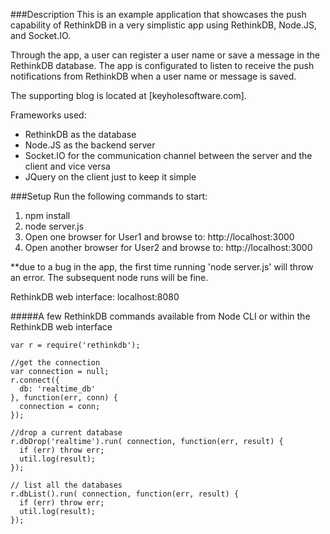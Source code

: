 ###Description
This is an example application that showcases the push capability of RethinkDB in a very simplistic app using RethinkDB, Node.JS, and Socket.IO.

Through the app, a user can register a user name or save a message in the RethinkDB database.  The app is configurated to listen to receive the push notifications from RethinkDB when a user name or message is saved.

The supporting blog is located at [keyholesoftware.com].

Frameworks used:
<ul>
  <li>RethinkDB as the database</li>
  <li>Node.JS as the backend server</li>
  <li>Socket.IO for the communication channel between the server and the client and vice versa</li>
  <li>JQuery on the client just to keep it simple</li>
</ul>

###Setup
Run the following commands to start:
<ol>
  <li>npm install</li>
  <li>node server.js</li>
  <li>Open one browser for User1 and browse to: http://localhost:3000</li>
  <li>Open another browser for User2 and browse to: http://localhost:3000</li>
</ol>
**due to a bug in the app, the first time running 'node server.js' will throw an error.  The subsequent node runs will be fine.

RethinkDB web interface:
localhost:8080

#####A few RethinkDB commands available from Node CLI or within the RethinkDB web interface
```
var r = require('rethinkdb');

//get the connection
var connection = null;
r.connect({
  db: 'realtime_db'
}, function(err, conn) {
  connection = conn;
});

//drop a current database
r.dbDrop('realtime').run( connection, function(err, result) {
  if (err) throw err;
  util.log(result);
});

// list all the databases
r.dbList().run( connection, function(err, result) {
  if (err) throw err;
  util.log(result);
});
```
